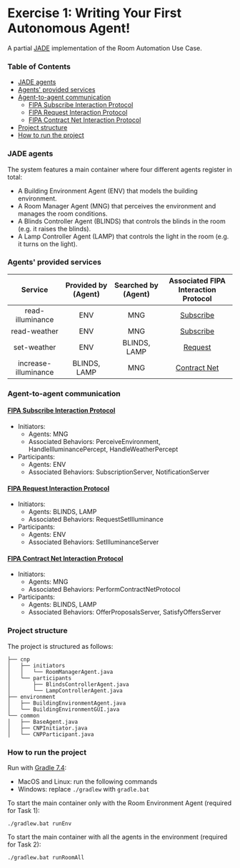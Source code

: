 # Exercise 1: Writing Your First Autonomous Agent!

A partial [JADE](https://jade.tilab.com/documentation/tutorials-guides/jade-administration-tutorial/architecture-overview/) implementation of the Room Automation Use Case.

### Table of Contents
-   [JADE agents](#jade-agents)
-   [Agents' provided services](#agents-provided-services)
-   [Agent-to-agent communication](#agent-to-agent-communication)
    -   [FIPA Subscribe Interaction Protocol](#fipa-subscribe-interaction-protocol)
    -   [FIPA Request Interaction Protocol](#fipa-request-interaction-protocol)
    -   [FIPA Contract Net Interaction Protocol](#fipa-contract-net-interaction-protocol)
-   [Project structure](#project-structure)
-   [How to run the project](#how-to-run-the-project)

### JADE agents
The system features a main container where four different agents register in total:
- A Building Environment Agent (ENV) that models the building environment.
- A Room Manager Agent (MNG) that perceives the environment and manages the room conditions.
- A Blinds Controller Agent (BLINDS) that controls the blinds in the room (e.g. it raises the blinds).
- A Lamp Controller Agent (LAMP) that controls the light in the room (e.g. it turns on the light).

### Agents' provided services 
|        Service       | Provided by (Agent) | Searched by (Agent) | Associated FIPA Interaction Protocol |
|:--------------------:|:-------------------:|:-------------------:|:------------------------------------:|
|   read-illuminance   |         ENV         |         MNG         |              [Subscribe](http://www.fipa.org/specs/fipa00035/SC00035H.html)               |
|     read-weather     |         ENV         |         MNG         |              [Subscribe](http://www.fipa.org/specs/fipa00035/SC00035H.html)               |
|      set-weather     |         ENV         |     BLINDS, LAMP    |               [Request](http://www.fipa.org/specs/fipa00026/SC00026H.html)                |
| increase-illuminance |     BLINDS, LAMP    |         MNG         |             [Contract Net](http://www.fipa.org/specs/fipa00029/SC00029H.html)             |

### Agent-to-agent communication
#### [FIPA Subscribe Interaction Protocol](http://www.fipa.org/specs/fipa00035/SC00035H.html)  
- Initiators:
  - Agents: MNG
  - Associated Behaviors: PerceiveEnvironment, HandleIlluminancePercept, HandleWeatherPercept
- Participants:
  - Agents: ENV
  - Associated Behaviors: SubscriptionServer, NotificationServer

#### [FIPA Request Interaction Protocol](http://www.fipa.org/specs/fipa00026/SC00026H.html) 
- Initiators:
  - Agents: BLINDS, LAMP
  - Associated Behaviors: RequestSetIlluminance
- Participants:
  - Agents: ENV
  - Associated Behaviors: SetIlluminanceServer

#### [FIPA Contract Net Interaction Protocol](http://www.fipa.org/specs/fipa00029/SC00029H.html)  
- Initiators:
  - Agents: MNG
  - Associated Behaviors: PerformContractNetProtocol
- Participants:
  - Agents: BLINDS, LAMP
  - Associated Behaviors: OfferProposalsServer, SatisfyOffersServer

### Project structure
The project is structured as follows:
```
├── cnp
│   ├── initiators
│   │   └── RoomManagerAgent.java
│   └── participants
│       ├── BlindsControllerAgent.java
│       └── LampControllerAgent.java
├── environment
│   ├── BuildingEnvironmentAgent.java
│   └── BuildingEnvironmentGUI.java
└── common
│   ├── BaseAgent.java
│   ├── CNPInitiator.java
│   └── CNPParticipant.java
```

### How to run the project
Run with [Gradle 7.4](https://gradle.org/): 
- MacOS and Linux: run the following commands
- Windows: replace `./gradlew` with `gradle.bat`

To start the main container only with the Room Environment Agent (required for Task 1):
```shell
./gradlew.bat runEnv
```
To start the main container with all the agents in the environment (required for Task 2):
```shell
./gradlew.bat runRoomAll
```




